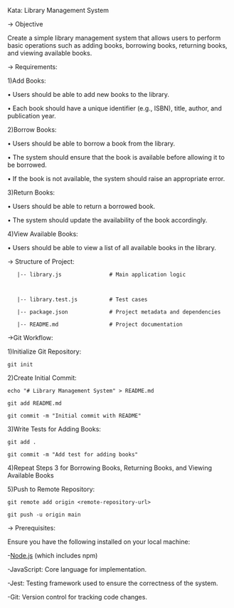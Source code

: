 Kata: Library Management System

-> Objective

 Create a simple library management system that allows users to perform basic operations such as adding books, borrowing books, returning books, and viewing available books.

-> Requirements:

1)Add Books:

• Users should be able to add new books to the library.

• Each book should have a unique identifier (e.g., ISBN), title, author, and publication year.

2)Borrow Books:

• Users should be able to borrow a book from the library.

• The system should ensure that the book is available before allowing it to be borrowed.

• If the book is not available, the system should raise an appropriate error.

3)Return Books:

• Users should be able to return a borrowed book.

• The system should update the availability of the book accordingly.

4)View Available Books:

• Users should be able to view a list of all available books in the library.

-> Structure of Project:

   

       |-- library.js               # Main application logic



       |-- library.test.js          # Test cases

       |-- package.json             # Project metadata and dependencies

       |-- README.md                # Project documentation
    
->Git Workflow:

1)Initialize Git Repository:

    git init
    
2)Create Initial Commit:

    echo "# Library Management System" > README.md

    git add README.md

    git commit -m "Initial commit with README"
    
3)Write Tests for Adding Books:

    git add .
  
    git commit -m "Add test for adding books"
    
4)Repeat Steps 3 for Borrowing Books, Returning Books, and Viewing Available Books

5)Push to Remote Repository:

    git remote add origin <remote-repository-url>

    git push -u origin main
    
-> Prerequisites:

Ensure you have the following installed on your local machine:

 -[Node.js](https://nodejs.org/) (which includes npm)
  
 -JavaScript: Core language for implementation.
  
 -Jest: Testing framework used to ensure the correctness of the system.

 -Git: Version control for tracking code changes.
